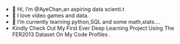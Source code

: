 - 👋 Hi, I’m @AyeChan,an aspiring data scienti.t
- 👀 I love video games and data.
- 🌱 I’m currently learning python,SQL and some math,stats....
- Kindly Check Out My First Ever Deep Learning Project Using The FER2013 Dataset On My Code Profiles
.

<!---
AyeCh-maker/AyeCh-maker is a ✨ special ✨ repository because its `README.md` (this file) appears on your GitHub profile.
You can click the Preview link to take a look at your changes.
--->
